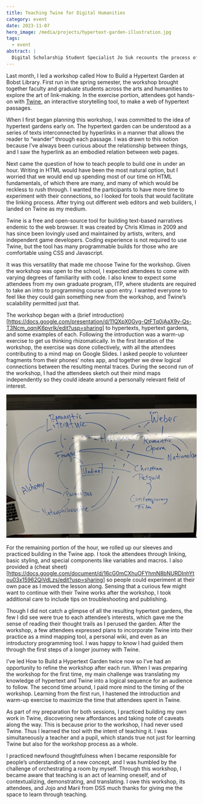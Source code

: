 ```yaml
---
title: Teaching Twine for Digital Humanities
category: event
date: 2023-11-07
hero_image: /media/projects/hypertext-garden-illustration.jpg
tags:
  - event
abstract: |
  Digital Scholarship Student Specialist Jo Suk recounts the process of creating the How to Build a Hypertext Garden Workshop.
---
```


Last month, I led a workshop called How to Build a Hypertext Garden at Bobst Library. First run in the spring semester, the workshop brought together faculty and graduate students across the arts and humanities to explore the art of link-making. In the exercise portion, attendees got hands-on with [Twine](https://twinery.org/), an interactive storytelling tool, to make a web of hypertext passages.

When I first began planning this workshop, I was committed to the idea of hypertext gardens early on. The hypertext garden can be understood as a series of texts interconnected by hyperlinks in a manner that allows the reader to “wander” through each passage. I was drawn to this notion because I’ve always been curious about the relationship between things, and I saw the hyperlink as an embodied relation between web pages.

Next came the question of how to teach people to build one in under an hour. Writing in HTML would have been the most natural option, but I worried that we would end up spending most of our time on HTML fundamentals, of which there are many, and many of which would be reckless to rush through. I wanted the participants to have more time to experiment with their connections, so I looked for tools that would facilitate the linking process. After trying out different web editors and web builders, I landed on Twine as my medium.

Twine is a free and open-source tool for building text-based narratives endemic to the web browser. It was created by Chris Klimas in 2009 and has since been lovingly used and maintained by artists, writers, and independent game developers. Coding experience is not required to use Twine, but the tool has many programmable builds for those who are comfortable using CSS and Javascript.

It was this versatility that made me choose Twine for the workshop. Given the workshop was open to the school, I expected attendees to come with varying degrees of familiarity with code. I also knew to expect some attendees from my own graduate program, ITP, where students are required to take an intro to programming course upon entry. I wanted everyone to feel like they could gain something new from the workshop, and Twine’s scalability permitted just that.

The workshop began with a (brief introduction)[https://docs.google.com/presentation/d/11QXpX0Gyg-QtFTq0jAaX9y-Qs-T3Ncm_oqnjK6pvrlk/edit?usp=sharing] to hypertexts, hypertext gardens, and some examples of each. Following the introduction was a warm-up exercise to get us thinking rhizomatically. In the first iteration of the workshop, the exercise was done collectively, with all the attendees contributing to a mind map on Google Slides. I asked people to volunteer fragments from their phones’ notes app, and together we drew logical connections between the resulting mental traces. During the second run of the workshop, I had the attendees sketch out their mind maps independently so they could ideate around a personally relevant field of interest.

<img src="/media/projects/mindmap_example.jpg" alt="Mind map about the mythological creature Undine, drawn on marker board"/>

For the remaining portion of the hour, we rolled up our sleeves and practiced building in the Twine app. I took the attendees through linking, basic styling, and special components like variables and macros. I also provided a (cheat sheet)[https://docs.google.com/document/d/16cG0mCXhuOFYhmN8bNURDInhYtou03x15962QiVdLzs/edit?usp=sharing] so people could experiment at their own pace as I moved the lesson along. Sensing that a curious few might want to continue with their Twine works after the workshop, I took additional care to include tips on troubleshooting and publishing.

Though I did not catch a glimpse of all the resulting hypertext gardens, the few I did see were true to each attendee’s interests, which gave me the sense of reading their thought trails as I perused the garden. After the workshop, a few attendees expressed plans to incorporate Twine into their practice as a mind mapping tool, a personal wiki, and even as an introductory programming tool. I was happy to know I had guided them through the first steps of a longer journey with Twine.

I’ve led How to Build a Hypertext Garden twice now so I’ve had an opportunity to refine the workshop after each run. When I was preparing the workshop for the first time, my main challenge was translating my knowledge of hypertext and Twine into a logical sequence for an audience to follow. The second time around, I paid more mind to the timing of the workshop. Learning from the first run, I hastened the introduction and warm-up exercise to maximize the time that attendees spent in Twine.

As part of my preparation for both sessions, I practiced building my own work in Twine, discovering new affordances and taking note of caveats along the way. This is because prior to the workshop, I had never used Twine. Thus I learned the tool with the intent of teaching it. I was simultaneously a teacher and a pupil, which stands true not just for learning Twine but also for the workshop process as a whole.

I practiced newfound thoughtfulness when I became responsible for people’s understanding of a new concept, and I was humbled by the challenge of orchestrating a room by myself. Through this workshop, I became aware that teaching is an act of learning oneself, and of contextualizing, demonstrating, and translating. I owe this workshop, its attendees, and Jojo and Marii from DSS much thanks for giving me the space to learn through teaching.

